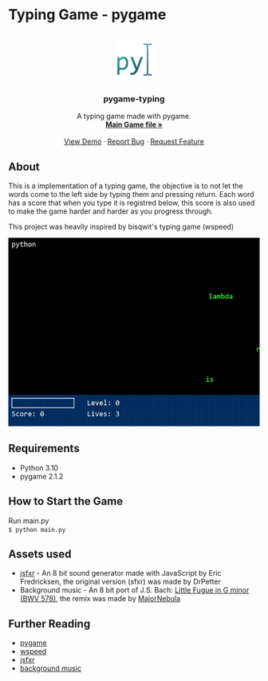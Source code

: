 # Typing Game - pygame 
<!-- PROJECT LOGO -->
<br />
<div align="center">
  <a href="https://github.com/Thinato/pygame-typing">
    <img src="assets/img/logo128.png" alt="Logo" width="80" height="80">
  </a>

  <h3 align="center">pygame-typing</h3>

  <p align="center">
    A typing game made with pygame.
    <br />
    <a href="https://github.com/Thinato/pygame-typing/blob/main/game.py"><strong>Main Game file »</strong></a>
    <br />
    <br />
    <a href="https://github.com/Thinato/pygame-typing/blob/main/demo/demo.gif">View Demo</a>
    ·
    <a href="https://github.com/Thinato/pygame-typing/issues">Report Bug</a>
    ·
    <a href="https://github.com/Thinato/pygame-typing/pulls">Request Feature</a>
  </p>
</div>


## About
This is a implementation of a typing game, the objective is to not let the words come to the left side by typing them and pressing return. Each word has a score that when you type it is registred below, this score is also used to make the game harder and harder as you progress through.

This project was heavily inspired by bisqwit's typing game (wspeed)

![gif demonstrating the game being played][demo]

## Requirements
* Python 3.10
* pygame 2.1.2

## How to Start the Game
Run main.py<br/>
`$ python main.py`

## Assets used
* [jsfxr](https://sfxr.me/) - An 8 bit sound generator made with JavaScript by Eric Fredricksen, the original version (sfxr) was made by DrPetter
* Background music - An 8 bit port of J.S. Bach: [Little Fugue in G minor (BWV 578)](https://www.youtube.com/watch?v=Bbox4oi6HjA), the remix was made by [MajorNebula](https://www.youtube.com/channel/UCyWw_f8wEU3PIEO2LaKgoUw)


## Further Reading
* [pygame](https://www.pygame.org/wiki/about)
* [wspeed](https://bisqwit.iki.fi/wspeed/)
* [jsfxr](https://sfxr.me/)
* [background music](https://www.youtube.com/watch?v=ZAwYwK4Ujas)




<!-- MARKDOWN LINKS & IMAGES -->
[demo]: demo/demo.gif
